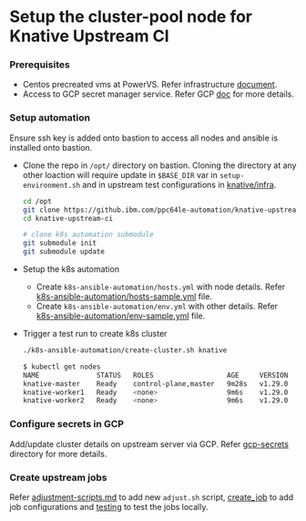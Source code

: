 # Setup the cluster-pool node for Knative Upstream CI

### Prerequisites

- Centos precreated vms at PowerVS. Refer infrastructure [document](infra.md).
- Access to GCP secret manager service. Refer GCP [doc](../gcp-secrets/README.md) for more details.

### Setup automation

Ensure ssh key is added onto bastion to access all nodes and ansible is installed onto bastion.

- Clone the repo in `/opt/` directory on bastion. 
    Cloning the directory at any other loaction will require update in `$BASE_DIR` var in `setup-environment.sh` and in upstream test configurations in [knative/infra](https://github.com/knative/infra).
    ```bash
    cd /opt
    git clone https://github.ibm.com/ppc64le-automation/knative-upstream-ci
    cd knative-upstream-ci
    
    # clone k8s automation submodule
    git submodule init
    git submodule update
    ```

- Setup the k8s automation
    - Create `k8s-ansible-automation/hosts.yml` with node details. 
        Refer [k8s-ansible-automation/hosts-sample.yml](https://github.ibm.com/ppc64le-automation/k8s-ansible-automation/blob/main/hosts-sample.yml) file.
    - Create `k8s-ansible-automation/env.yml` with other details. 
        Refer [k8s-ansible-automation/env-sample.yml](https://github.ibm.com/ppc64le-automation/k8s-ansible-automation/blob/main/env-sample.yml) file.

- Trigger a test run to create k8s cluster

  ```bash
  ./k8s-ansible-automation/create-cluster.sh knative
  ```

  ```bash
  $ kubectl get nodes
  NAME              STATUS   ROLES                  AGE     VERSION
  knative-master    Ready    control-plane,master   9m28s   v1.29.0
  knative-worker1   Ready    <none>                 9m6s    v1.29.0
  knative-worker2   Ready    <none>                 9m6s    v1.29.0
  ```

### Configure secrets in GCP

Add/update cluster details on upstream server via GCP. Refer [gcp-secrets](../gcp-secrets/) directory for more details.

### Create upstream jobs 

Refer [adjustment-scripts.md](./adjustment-scripts.md) to add new `adjust.sh` script, [create_job](create_job.md) to add job configurations and [testing](./testing.md) to test the jobs locally.

